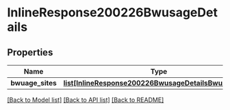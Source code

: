 # InlineResponse200226BwusageDetails

## Properties
Name | Type | Description | Notes
------------ | ------------- | ------------- | -------------
**bwuage_sites** | [**list[InlineResponse200226BwusageDetailsBwuageSites]**](InlineResponse200226BwusageDetailsBwuageSites.md) |  | [optional] 

[[Back to Model list]](../README.md#documentation-for-models) [[Back to API list]](../README.md#documentation-for-api-endpoints) [[Back to README]](../README.md)

